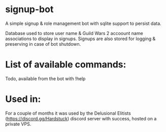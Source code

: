 # signup-bot
A simple signup & role management bot with sqlite support to persist data.

Database used to store user name & Guild Wars 2 accoount name associations to display in signups.
Signups are also stored for logging & preserving in case of bot shutdown.

# List of available commands:
Todo, available from the bot with !help


# Used in:
For a couple of months it was used by the Delusional Elitists (https://discord.gg/Hardstuck) discord server with success, hosted on a private VPS.
